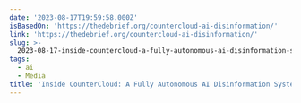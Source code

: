 ```yaml
---
date: '2023-08-17T19:59:58.000Z'
isBasedOn: 'https://thedebrief.org/countercloud-ai-disinformation/'
link: 'https://thedebrief.org/countercloud-ai-disinformation/'
slug: >-
  2023-08-17-inside-countercloud-a-fully-autonomous-ai-disinformation-system-the-debr
tags:
  - ai
  - Media
title: 'Inside CounterCloud: A Fully Autonomous AI Disinformation System - The Debr'
---
```


